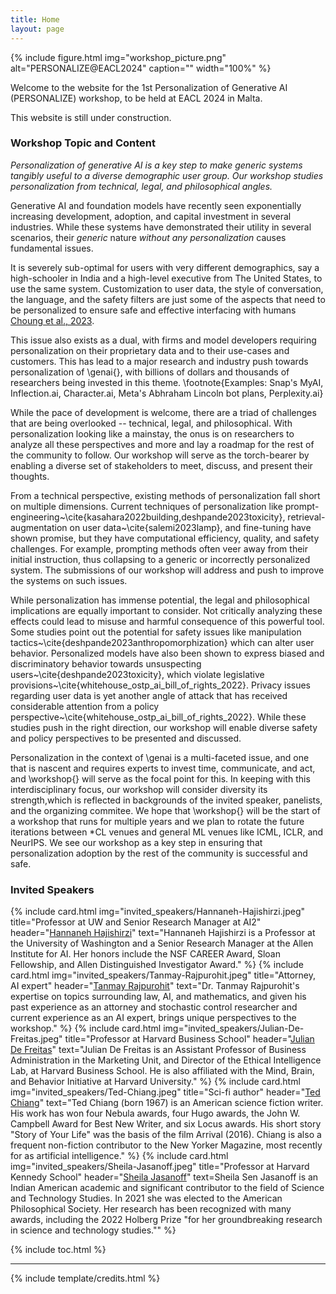 ```yaml
---
title: Home
layout: page
---
```


[//]: # (# Bootstrap Workshop Template!)

{% include figure.html img="workshop_picture.png" alt="PERSONALIZE@EACL2024" caption="" width="100%" %}

Welcome to the website for the 1st Personalization of Generative AI (PERSONALIZE) workshop, to be held at EACL 2024 in Malta.

This website is still under construction.

### Workshop Topic and Content

*Personalization of generative AI is a key step to make generic systems tangibly useful to a diverse demographic user group. Our workshop studies personalization from technical, legal, and philosophical angles.*

Generative AI and foundation models have recently seen exponentially increasing development, adoption, and capital investment in several industries.
While these systems have demonstrated their utility in several scenarios, their *generic* nature *without any personalization* causes fundamental issues.

It is severely sub-optimal for users with very different demographics, say a high-schooler in India and a high-level executive from The United States, to use the same system.
Customization to user data, the style of conversation, the language, and the safety filters are just some of the aspects that need to be personalized to ensure safe and effective interfacing with humans [Choung et al., 2023](https://www.tandfonline.com/doi/abs/10.1080/10447318.2022.2050543).

This issue also exists as a dual, with firms and model developers requiring personalization on their proprietary data and to their use-cases and customers.
This has lead to a major research and industry push towards personalization of \genai{}, with billions of dollars and thousands of researchers being invested in this theme.
\footnote{Examples: Snap's MyAI, Inflection.ai, Character.ai, Meta's Abhraham Lincoln bot plans, Perplexity.ai}

While the pace of development is welcome, there are a triad of challenges that are being overlooked -- technical, legal, and philosophical.
With personalization looking like a mainstay, the onus is on researchers to analyze all these perspectives and more and lay a roadmap for the rest of the community to follow.
Our workshop will serve as the torch-bearer by enabling a diverse set of stakeholders to meet, discuss, and present their thoughts.

From a technical perspective, existing methods of personalization fall short on multiple dimensions.
Current techniques of personalization like prompt-engineering~\cite{kasahara2022building,deshpande2023toxicity}, retrieval-augmentation on user data~\cite{salemi2023lamp}, and fine-tuning have shown promise, but they have computational efficiency, quality, and safety challenges.
For example, prompting methods often veer away from their initial instruction, thus collapsing to a generic or incorrectly personalized system.
The submissions of our workshop will address and push to improve the systems on such issues.

While personalization has immense potential, the legal and philosophical implications are equally important to consider.
Not critically analyzing these effects could lead to misuse and harmful consequence of this powerful tool.
Some studies point out the potential for safety issues like manipulation tactics~\cite{deshpande2023anthropomorphization} which can alter user behavior.
Personalized models have also been shown to express biased and discriminatory behavior towards unsuspecting users~\cite{deshpande2023toxicity}, which violate legislative provisions~\cite{whitehouse_ostp_ai_bill_of_rights_2022}.
Privacy issues regarding user data is yet another angle of attack that has received considerable attention from a policy perspective~\cite{whitehouse_ostp_ai_bill_of_rights_2022}.
While these studies push in the right direction, our workshop will enable diverse safety and policy perspectives to be presented and discussed.

Personalization in the context of \genai is a multi-faceted issue, and one that is nascent and requires experts to invest time, communicate, and act, and \workshop{} will serve as the focal point for this.
In keeping with this interdisciplinary focus, our workshop will consider diversity its strength,which is reflected in backgrounds of the invited speaker, panelists, and the organizing commitee.
We hope that \workshop{} will be the start of a workshop that runs for multiple years and we plan to rotate the future iterations between *CL venues and general ML venues like ICML, ICLR, and NeurIPS.
We see our workshop as a key step in ensuring that personalization adoption by the rest of the community is successful and safe.


### Invited Speakers

{% include card.html img="invited_speakers/Hannaneh-Hajishirzi.jpeg" title="Professor at UW and Senior Research Manager at AI2" header="<a href="https://homes.cs.washington.edu/~hannaneh/">Hannaneh Hajishirzi</a>" text="Hannaneh Hajishirzi is a Professor at the University of Washington and a Senior Research Manager at the Allen Institute for AI. Her honors include the NSF CAREER Award, Sloan Fellowship, and Allen Distinguished Investigator Award." %}
{% include card.html img="invited_speakers/Tanmay-Rajpurohit.jpeg" title="Attorney, AI expert" header="<a href="http://tanmay.one/">Tanmay Rajpurohit</a>" text="Dr. Tanmay Rajpurohit's expertise on topics surrounding law, AI, and mathematics, and given his past experience as an attorney and stochastic control researcher and current experience as an AI expert, brings unique perspectives to the workshop." %}
{% include card.html img="invited_speakers/Julian-De-Freitas.jpeg" title="Professor at Harvard Business School" header="<a href="https://www.hbs.edu/faculty/Pages/profile.aspx?facId=1326184">Julian De Freitas</a>" text="Julian De Freitas is an Assistant Professor of Business Administration in the Marketing Unit, and Director of the Ethical Intelligence Lab, at Harvard Business School. He is also affiliated with the Mind, Brain, and Behavior Initiative at Harvard University." %}
{% include card.html img="invited_speakers/Ted-Chiang.jpeg" title="Sci-fi author" header="<a href="https://en.wikipedia.org/wiki/Ted_Chiang">Ted Chiang</a>" text="Ted Chiang (born 1967) is an American science fiction writer. His work has won four Nebula awards, four Hugo awards, the John W. Campbell Award for Best New Writer, and six Locus awards. His short story "Story of Your Life" was the basis of the film Arrival (2016). Chiang is also a frequent non-fiction contributor to the New Yorker Magazine, most recently for as artificial intelligence." %}
{% include card.html img="invited_speakers/Sheila-Jasanoff.jpeg" title="Professor at Harvard Kennedy School" header="<a href="https://en.wikipedia.org/wiki/Sheila_Jasanoff">Sheila Jasanoff</a>" text=Sheila Sen Jasanoff is an Indian American academic and significant contributor to the field of Science and Technology Studies. In 2021 she was elected to the American Philosophical Society. Her research has been recognized with many awards, including the 2022 Holberg Prize "for her groundbreaking research in science and technology studies."" %}

{% include toc.html %}


------

{% include template/credits.html %}
